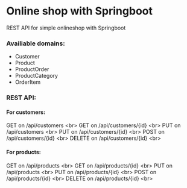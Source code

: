 # Online shop with Springboot
REST API for simple onlineshop with Springboot

### Availiable domains:
- Customer
- Product
- ProductOrder
- ProductCategory 
- OrderItem

### REST API:
#### For customers:
GET on /api/customers <br\>
GET on /api/customers/{id} <br\>
PUT on /api/customers <br\>
PUT on /api/customers/{id} <br\>
POST on /api/customers/{id} <br\>
DELETE on /api/customers/{id} <br\>

#### For products:
GET on /api/products <br\>
GET on /api/products/{id} <br\>
PUT on /api/products <br\>
PUT on /api/products/{id} <br\>
POST on /api/products/{id} <br\>
DELETE on /api/products/{id} <br\>
